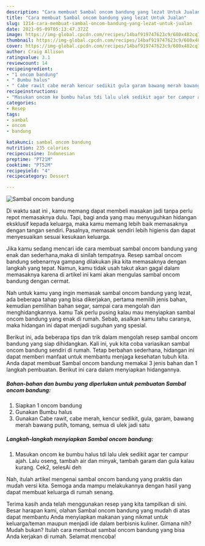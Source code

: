 ```yaml
---
description: "Cara membuat Sambal oncom bandung yang lezat Untuk Jualan"
title: "Cara membuat Sambal oncom bandung yang lezat Untuk Jualan"
slug: 1214-cara-membuat-sambal-oncom-bandung-yang-lezat-untuk-jualan
date: 2021-05-09T05:13:47.372Z
image: https://img-global.cpcdn.com/recipes/14baf919747623c9/680x482cq70/sambal-oncom-bandung-foto-resep-utama.jpg
thumbnail: https://img-global.cpcdn.com/recipes/14baf919747623c9/680x482cq70/sambal-oncom-bandung-foto-resep-utama.jpg
cover: https://img-global.cpcdn.com/recipes/14baf919747623c9/680x482cq70/sambal-oncom-bandung-foto-resep-utama.jpg
author: Craig Allison
ratingvalue: 3.1
reviewcount: 14
recipeingredient:
- "1 oncom bandung"
- " Bumbu halus"
- " Cabe rawit cabe merah kencur sedikit gula garam bawang merah bawang putih tomang semua di ulek jadi satu"
recipeinstructions:
- "Masukan oncom ke bumbu halus tdi lalu ulek sedikit agar ter campur ajah. Lalu oseng, tambah air dan minyak, tambah garam dan gula kalau kurang. Cek2, selesAi deh"
categories:
- Resep
tags:
- sambal
- oncom
- bandung

katakunci: sambal oncom bandung 
nutrition: 235 calories
recipecuisine: Indonesian
preptime: "PT21M"
cooktime: "PT52M"
recipeyield: "4"
recipecategory: Dessert

---
```



![Sambal oncom bandung](https://img-global.cpcdn.com/recipes/14baf919747623c9/680x482cq70/sambal-oncom-bandung-foto-resep-utama.jpg)

Di waktu  saat ini , kamu memang dapat membeli masakan jadi tanpa perlu repot memasaknya dulu. Tapi, bagi anda yang mau menyuguhkan hidangan eksklusif kepada keluarga, maka kamu memang lebih baik memasaknya dengan tangan sendiri. Pasalnya, memasak sendiri lebih higienis dan dapat menyesuaikan sesuai kesukaan keluarga.

Jika kamu sedang mencari ide cara membuat sambal oncom bandung yang enak dan sederhana,maka di sinilah tempatnya. Resep sambal oncom bandung  sebenarnya gampang dilakukan jika kita memasaknya dengan langkah yang tepat. Namun, kamu tidak usah takut akan gagal dalam memasaknya 
karena di artikel ini kami akan mengulas sambal oncom bandung dengan cermat.  



Nah untuk kamu yang ingin memasak sambal oncom bandung yang lezat, ada beberapa tahap yang bisa dikerjakan, pertama memilih jenis bahan, kemudian pemilihan bahan segar, sampai cara mengolah dan menghidangkannya. kamu Tak perlu pusing kalau mau menyiapkan sambal oncom bandung yang enak di rumah. Sebab, asalkan kamu  tahu caranya, maka hidangan ini dapat menjadi suguhan yang spesial.

Berikut ini, ada beberapa tips dan trik dalam mengolah resep sambal oncom bandung yang siap dihidangkan. Kali ini, yuk kita coba variasikan sambal oncom bandung sendiri di rumah. Tetap berbahan sederhana, hidangan ini dapat memberi manfaat untuk membantu menjaga kesehatan tubuh kita. Anda dapat membuat Sambal oncom bandung memakai 3 jenis bahan dan 1 langkah pembuatan. Berikut ini cara dalam menyiapkan hidangannya.

<!--inarticleads1-->

##### Bahan-bahan dan bumbu yang diperlukan untuk pembuatan Sambal oncom bandung:

1. Siapkan 1 oncom bandung
1. Gunakan  Bumbu halus
1. Gunakan  Cabe rawit, cabe merah, kencur sedikit, gula, garam, bawang merah bawang putih, tomang, semua di ulek jadi satu




<!--inarticleads2-->

##### Langkah-langkah menyiapkan Sambal oncom bandung:

1. Masukan oncom ke bumbu halus tdi lalu ulek sedikit agar ter campur ajah. Lalu oseng, tambah air dan minyak, tambah garam dan gula kalau kurang. Cek2, selesAi deh




Nah, itulah artikel mengenai  sambal oncom bandung  yang praktis dan mudah versi kita. Semoga anda mampu melakukannya dengan hasil yang dapat membuat keluarga di rumah senang. 

Terima kasih anda telah menggunakan resep yang kita tampilkan di sini. Besar harapan kami, olahan  Sambal oncom bandung yang mudah di atas dapat membantu Anda menyiapkan makanan yang nikmat untuk keluarga/teman maupun menjadi ide dalam berbisnis kuliner. Gimana nih? Mudah bukan? Itulah cara membuat sambal oncom bandung yang bisa Anda kerjakan di rumah. Selamat mencoba!

